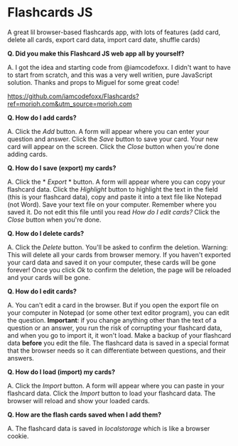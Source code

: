# Flashcards JS

A great lil browser-based flashcards app, with lots of features (add card, delete all cards, export card data, import card date, shuffle cards)

**Q. Did you make this Flashcard JS web app all by yourself?**

A. I got the idea and starting code from @iamcodefoxx. I didn't want to have to start from scratch, and this was a very well writien, pure JavaScript solution. Thanks and props to Miguel for some great code!

https://github.com/iamcodefoxx/Flashcards?ref=morioh.com&utm_source=morioh.com

**Q. How do I add cards?**

A. Click the *Add* button. A form will appear where you can enter your question and answer. Click the *Save* button to save your card. Your new card will appear on the screen.  Click the *Close* button when you're done adding cards.

**Q. How do I save (export) my cards?**

A. Click the * *Export* * button. A form will appear where you can copy your flashcard data. Click the *Highlight* button to highlight the text in the field (this is your flashcard data), copy and paste it into a text file like Notepad (not Word). Save your text file on your computer. Remember where you saved it. Do not edit this file until you read *How do I edit cards?* Click the *Close* button when you're done.
                    
**Q. How do I delete cards?**

A. Click the *Delete* button. You'll be asked to confirm the deletion. Warning: This will delete all your cards from browser memory. If you haven't exported your card data and saved it on your computer, these cards will be gone forever! Once you click *Ok* to confirm the deletion, the page will be reloaded and your cards will be gone.
          
**Q. How do I edit cards?**

A. You can't edit a card in the browser. But if you open the export file on your computer in Notepad (or some other text editor program), you can edit the question. **Important**: if you change anything other than the text of a question or an answer, you run the risk of corrupting your flashcard data, and when you go to import it, it won't load. Make a backup of your flashcard data **before** you edit the file. The flashcard data is saved in a special format that the browser needs so it can differentiate between questions, and their answers.
          
**Q. How do I load (import) my cards?**

A. Click the *Import* button. A form will appear where you can paste in your flashcard data. Click the *Import* button to load your flashcard data. The browser will reload and show your loaded cards.
          
**Q. How are the flash cards saved when I add them?**

A. The flashcard data is saved in *localstorage* which is like a browser cookie.

